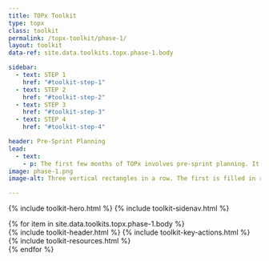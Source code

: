 ```yaml
---
title: TOPx Toolkit
type: topx
class: toolkit
permalink: /topx-toolkit/phase-1/
layout: toolkit
data-ref: site.data.toolkits.topx.phase-1.body

sidebar:
  - text: STEP 1
    href: "#toolkit-step-1"
  - text: STEP 2
    href: "#toolkit-step-2"
  - text: STEP 3
    href: "#toolkit-step-3"
  - text: STEP 4
    href: "#toolkit-step-4"

header: Pre-Sprint Planning
lead:
  - text:
    - p: The first few months of TOPx involves pre-sprint planning. It will be important to form a team within your agency that will work on day-to-day operations, spread the word about TOPx within your agency, and identify a senior-level champion. Next, your team will engage others in the agency to define problem statement(s) for which sprint participants will develop solutions. After problem statement development, you will recruit sprint participants, who include tech teams, community leaders, advocates, individuals with direct lived experience, and data and policy experts from government.
image: phase-1.png
image-alt: Three vertical rectangles in a row. The first is filled in red with a one in the center. The rest are outlined

---
```


{% include toolkit-hero.html %}
{% include toolkit-sidenav.html %}
<section>
  {% for item in site.data.toolkits.topx.phase-1.body %}
    <section class="grid-container display-inline-block padding-top-8 desktop:margin-bottom-10">
      <div
        class="desktop:grid-offset-{{item.offset}} desktop:padding-left-{{item.padding}} desktop:grid-col-7 tablet:grid-col-6 display-inline-block"
      >
        {% include toolkit-header.html %}
        {% include toolkit-key-actions.html %}
        {% include toolkit-resources.html %}
      </div>
    </section>
    <div class="height-4 bg-secondary">
    </div>
  {% endfor %}
</section>
